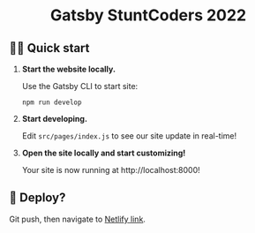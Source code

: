 <h1 align="center">
  Gatsby StuntCoders 2022
</h1>

## 🏃‍♂️ Quick start

1.  **Start the website locally.**

    Use the Gatsby CLI to start site:

    ```shell
    npm run develop
    ```

2.  **Start developing.**

    Edit `src/pages/index.js` to see our site update in real-time!

3.  **Open the site locally and start customizing!**

    Your site is now running at http://localhost:8000!


## 🚀 Deploy?

Git push, then navigate to [Netlify link](https://vibrant-brown-359096.netlify.app/).
